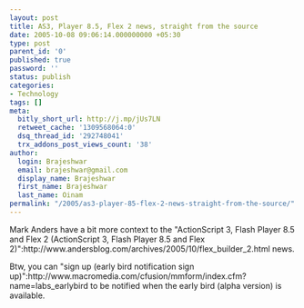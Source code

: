 ```yaml
---
layout: post
title: AS3, Player 8.5, Flex 2 news, straight from the source
date: 2005-10-08 09:06:14.000000000 +05:30
type: post
parent_id: '0'
published: true
password: ''
status: publish
categories:
- Technology
tags: []
meta:
  bitly_short_url: http://j.mp/jUs7LN
  retweet_cache: '1309568064:0'
  dsq_thread_id: '292748041'
  trx_addons_post_views_count: '38'
author:
  login: Brajeshwar
  email: brajeshwar@gmail.com
  display_name: Brajeshwar
  first_name: Brajeshwar
  last_name: Oinam
permalink: "/2005/as3-player-85-flex-2-news-straight-from-the-source/"
---
```

<p>Mark Anders have a bit more context to the "ActionScript 3, Flash Player 8.5 and Flex 2 (ActionScript 3, Flash Player 8.5 and Flex 2)":http://www.andersblog.com/archives/2005/10/flex_builder_2.html news.</p>
<p>Btw, you can "sign up (early bird notification sign up)":http://www.macromedia.com/cfusion/mmform/index.cfm?name=labs_earlybird to be notified when the early bird (alpha version) is available.</p>
